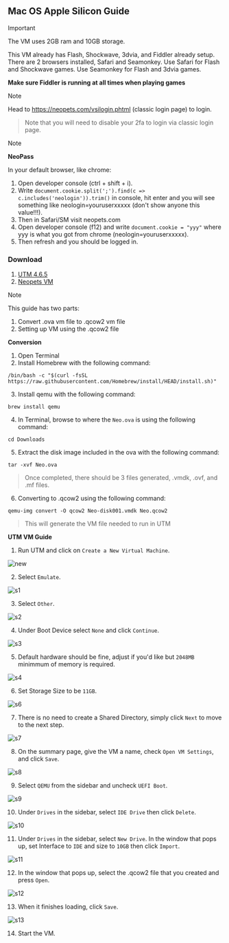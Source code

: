 ## Mac OS Apple Silicon Guide

>[!Important]
>The VM uses 2GB ram and 10GB storage.
>
>This VM already has Flash, Shockwave, 3dvia, and Fiddler already setup.
>There are 2 browsers installed, Safari and Seamonkey.
>Use Safari for Flash and Shockwave games.
>Use Seamonkey for Flash and 3dvia games.
>
>**Make sure Fiddler is running at all times when playing games**

>[!Note]
> Head to https://neopets.com/vsilogin.phtml (classic login page) to login. 
>> Note that you will need to disable your 2fa to login via classic login page. 

>[!Note]
>**NeoPass**
>
>In your default browser, like chrome:
>1. Open developer console (ctrl + shift + i).
>2. Write `document.cookie.split(';').find(c => c.includes('neologin')).trim()` in console, hit enter and you will see something like neologin=youruserxxxxx (don't show anyone this value!!!). 
>3. Then in Safari/SM visit neopets.com
>4. Open developer console (f12) and write `document.cookie = "yyy"` where yyy is what you got from chrome (neologin=youruserxxxxx). 
>5. Then refresh and you should be logged in.

### Download
1. [UTM 4.6.5](https://github.com/utmapp/UTM/releases/latest/download/UTM.dmg)
2. [Neopets VM](https://www.mediafire.com/file/wslhbasvmx1a3mz/Neo.ova/file)

>[!Note]
>This guide has two parts:
>1. Convert .ova vm file to .qcow2 vm file
>2. Setting up VM using the .qcow2 file

**Conversion** 
1. Open Terminal
2. Install Homebrew with the following command:
   
`/bin/bash -c "$(curl -fsSL https://raw.githubusercontent.com/Homebrew/install/HEAD/install.sh)"`

3. Install qemu with the following command:

`brew install qemu`

4. In Terminal, browse to where the `Neo.ova` is using the following command:

`cd Downloads`

5. Extract the disk image included in the ova with the following command: 

`tar -xvf Neo.ova`
> Once completed, there should be 3 files generated, .vmdk, .ovf, and .mf files.

6. Converting to .qcow2 using the following command:

`qemu-img convert -O qcow2 Neo-disk001.vmdk Neo.qcow2`
> This will generate the VM file needed to run in UTM

**UTM VM Guide**
1. Run UTM and click on `Create a New Virtual Machine`.

![new](https://github.com/user-attachments/assets/d33a5ca6-414e-4ca0-ad7a-9c5877b4fdf3)

2. Select `Emulate`.

![s1](https://github.com/user-attachments/assets/0a43ca5b-834a-420d-a50f-a97b827acdef)

3. Select `Other`.

![s2](https://github.com/user-attachments/assets/7cfcb429-ea22-4eeb-945f-dd25a13b53b4)

4. Under Boot Device select `None` and click `Continue`.

![s3](https://github.com/user-attachments/assets/e48c6176-9f19-42c9-ba1e-33502eb864b4)

5. Default hardware should be fine, adjust if you'd like but `2048MB` minimmum of memory is required.

![s4](https://github.com/user-attachments/assets/75fadcf2-087a-4a74-b2a1-2584ce897d50)

6. Set Storage Size to be `11GB`.

![s6](https://github.com/user-attachments/assets/33259fbf-13e2-4d40-9a52-3fd78667abcc)

7. There is no need to create a Shared Directory, simply click `Next` to move to the next step.

![s7](https://github.com/user-attachments/assets/f0d3d0e4-b95e-45d8-b2ba-2c334adbae56)

8. On the summary page, give the VM a name, check `Open VM Settings`, and click `Save`.

![s8](https://github.com/user-attachments/assets/f1465c5e-00e7-4596-9251-e8d7735fba6c)

9. Select `QEMU` from the sidebar and uncheck `UEFI Boot`.

![s9](https://github.com/user-attachments/assets/1461a2e1-e724-46a7-a454-862a188d6dc9)

10. Under `Drives` in the sidebar, select `IDE Drive` then click `Delete`.

![s10](https://github.com/user-attachments/assets/c9b5118a-965d-49f4-b5fa-4f798afa72c8)

11.  Under `Drives` in the sidebar, select `New Drive`. In the window that pops up, set Interface to `IDE` and size to `10GB` then click `Import`.

![s11](https://github.com/user-attachments/assets/73877f10-3789-47fb-a3c0-e5da9e8b67bf)

12. In the window that pops up, select the .qcow2 file that you created and press `Open`. 

![s12](https://github.com/user-attachments/assets/8a02cefa-bdc7-43c2-8639-bc476761bbac)

13. When it finishes loading, click `Save`.

![s13](https://github.com/user-attachments/assets/01bf1ecc-5506-40c2-91f1-05a86972ac89)

14. Start the VM. 
